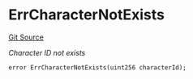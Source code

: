 # ErrCharacterNotExists
[Git Source](https://github.com/Crossbell-Box/Crossbell-Contracts/blob/638047aa8a24788643a179bc4e4bad5b13618581/contracts/libraries/Error.sol)

*Character ID not exists*


```solidity
error ErrCharacterNotExists(uint256 characterId);
```


